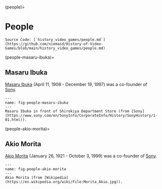 (people)=
# People

```{note}
Source Code: [`history_video_games/people.md`](https://github.com/niemasd/History-of-Video-Games/blob/main/history_video_games/people.md)
```

(people-masaru-ibuka)=
## Masaru Ibuka
[Masaru Ibuka](people-masaru-ibuka) (April 11, 1908 - December 19, 1997) was a co-founder of [Sony](consoles-sony).

```{figure} ../images/people/masaru-ibuka.jpg
---
name: fig-people-masaru-ibuka
---
Masaru Ibuka in front of Shirokiya Department Store (from [Sony](https://www.sony.com/en/SonyInfo/CorporateInfo/History/SonyHistory/1-01.html)).
```

(people-akio-morita)=
## Akio Morita
[Akio Morita](people-akio-morita) (January 26, 1921 - October 3, 1999) was a co-founder of [Sony](consoles-sony).

```{figure} ../images/people/akio-morita.jpg
---
name: fig-people-akio-morita
---
Akio Morita (from [Wikipedia](https://en.wikipedia.org/wiki/File:Morita_Akio.jpg)).
```
